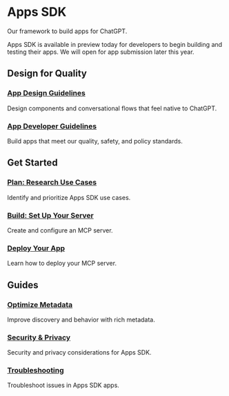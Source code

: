 # Apps SDK

Our framework to build apps for ChatGPT.

Apps SDK is available in preview today for developers to begin building and testing their apps. We will open for app submission later this year.

## Design for Quality

### [App Design Guidelines](https://openai.com/apps-sdk/concepts/design-guidelines)
Design components and conversational flows that feel native to ChatGPT.

### [App Developer Guidelines](https://openai.com/apps-sdk/app-developer-guidelines)
Build apps that meet our quality, safety, and policy standards.

## Get Started

### [Plan: Research Use Cases](https://openai.com/apps-sdk/plan/use-case)
Identify and prioritize Apps SDK use cases.

### [Build: Set Up Your Server](https://openai.com/apps-sdk/build/mcp-server)
Create and configure an MCP server.

### [Deploy Your App](https://openai.com/apps-sdk/deploy)
Learn how to deploy your MCP server.

## Guides

### [Optimize Metadata](https://openai.com/apps-sdk/guides/optimize-metadata)
Improve discovery and behavior with rich metadata.

### [Security & Privacy](https://openai.com/apps-sdk/guides/security-privacy)
Security and privacy considerations for Apps SDK.

### [Troubleshooting](https://openai.com/apps-sdk/deploy/troubleshooting)
Troubleshoot issues in Apps SDK apps.
